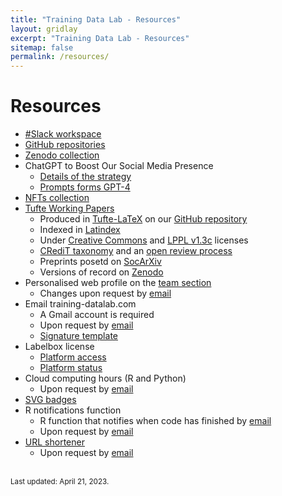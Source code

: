 ```yaml
---
title: "Training Data Lab - Resources"
layout: gridlay
excerpt: "Training Data Lab - Resources"
sitemap: false
permalink: /resources/
---
```


# Resources

- <a href="https://training-datalab.slack.com/" target="_blank">#Slack workspace</a>
- <a href="https://github.com/training-datalab" target="_blank">GitHub repositories</a>
- <a href="https://zenodo.org/communities/tdl/" target="_blank">Zenodo collection</a>
- ChatGPT to Boost Our Social Media Presence
  - <a href="https://training-datalab.com/projects/chatgpt-social-media">Details of the strategy</a>
  - <a href="https://forms.gle/1md52fqwZWccy6Jw5" target="_blank">Prompts forms GPT-4</a>
- <a href="https://opensea.io/collection/tdatalab" target="_blank">NFTs collection</a>
- <a href="https://training-datalab.com/tufte-working-papers/">Tufte Working Papers</a>
  - Produced in <a href="https://github.com/training-datalab/tufte-latex" target="_blank">Tufte-LaTeX</a> on our <a href="https://github.com/training-datalab/tufte-working-papers" target="_blank">GitHub repository</a>
  - Indexed in <a href="https://www.latindex.org/latindex/ficha/27178" target="_blank">Latindex</a>
  - Under <a href="https://github.com/training-datalab/tufte-working-papers/blob/master/LICENSE-CC.md" target="_blank">Creative Commons</a> and <a href="https://github.com/training-datalab/tufte-working-papers/blob/master/LICENSE-LPPL.md" target="_blank">LPPL v1.3c</a> licenses
  - <a href="https://training-datalab.com/credit/">CRediT taxonomy</a> and an <a href="https://training-datalab.com/tufte-working-papers/open-review/">open review process</a>
  - Preprints posetd on <a href="https://osf.io/preprints/socarxiv/" target="_blank">SocArXiv</a>
  - Versions of record on <a href="https://zenodo.org/" target="_blank">Zenodo</a>
- Personalised web profile on the <a href="https://training-datalab.com/team/">team section</a>
  - Changes upon request by <a href="mailto:contact@training-datalab.com">email</a>
- Email training-datalab.com
  - A Gmail account is required
  - Upon request by <a href="mailto:contact@training-datalab.com">email</a>
  - <a href="https://signaturehound.com/signature/2fdmjnlcf1mu81" target="_blank">Signature template</a>
- Labelbox license
  - <a href="https://app.labelbox.com/" target="_blank">Platform access</a>
  - <a href="https://status.labelbox.com/" target="_blank">Platform status</a>
- Cloud computing hours (R and Python)
  - Upon request by <a href="mailto:contact@training-datalab.com">email</a>
-  <a href="https://github.com/training-datalab/training-datalab.com/tree/main/badges" target="_blank">SVG badges</a>
- R notifications function
  - R function that notifies when code has finished by <a href="mailto:notifications@training-datalab.com">email</a>
  - Upon request by <a href="mailto:contact@training-datalab.com">email</a>
- <a href="https://short.training-datalab.com/" target="_blank">URL shortener</a>
  - Upon request by <a href="mailto:contact@training-datalab.com">email</a>

<br />
<small>Last updated: April 21, 2023.</small>
